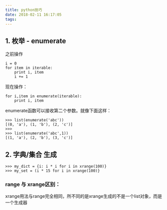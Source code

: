 ```yaml
---
title: python技巧
date: 2018-02-11 16:17:05
tags:
---
```


## 1. 枚举 - enumerate

之前操作

    i = 0
    for item in iterable:
        print i, item
        i += 1

现在操作：
    
    for i,item in enumerate(iterable):
        print i, item

enumerate函数可以接收第二个参数。就像下面这样：
    
    >>> list(enumerate('abc'))
    [(0, 'a'), (1, 'b'), (2, 'c')]
    >>>
    >>> list(enumerate('abc',1))
    [(1, 'a'), (2, 'b'), (3, 'c')]

## 2. 字典/集合 生成

    >>> my_dict = {i: i * i for i in xrange(100)}
    >>> my_set = (i * 15 for i in xrange(100)}

### range 与 xrange区别：

xrange用法与range完全相同，所不同的是xrange生成的不是一个list对象，而是一个生成器

